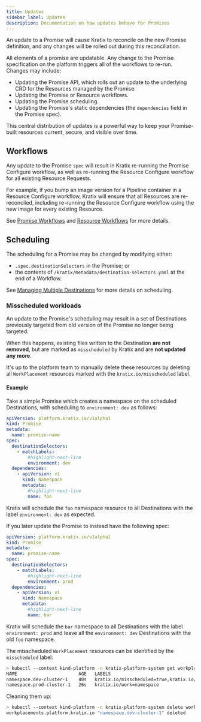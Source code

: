```yaml
---
title: Updates
sidebar_label: Updates
description: Documentation on how updates behave for Promises
---
```


An update to a Promise will cause Kratix to reconcile on the new Promise definition,
and any changes will be rolled out during this reconciliation.

All elements of a promise are updatable. Any change to the Promise specification on the platform triggers all of the workflows to re-run. Changes may include:
- Updating the Promise API, which rolls out an update to the underlying CRD for the
  Resources managed by the Promise.
- Updating the Promise or Resource workflows.
- Updating the Promise scheduling.
- Updating the Promise's static dependencies (the `dependencies` field in the Promise
  spec).

This central distribution of updates is a powerful way to keep your Promise-built resources current, secure, and visible over time.

## Workflows

Any update to the Promise `spec` will result in Kratix re-running the Promise Configure
workflow, as well as re-running the Resource Configure workflow for all existing Resource
Requests.

For example, if you bump an image version for a Pipeline container in a Resource Configure
workflow, Kratix will ensure that all Resources are re-reconciled, including re-running
the Resource Configure workflow using the new image for every existing Resource.

See [Promise Workflows](../promises/workflows#configure-workflows) and
[Resource Workflows](../resources/workflows#configure-workflows) for
more details.

## Scheduling

The scheduling for a Promise may be changed by modifying either:
- `.spec.destinationSelectors` in the Promise; or
- the contents of `/kratix/metadata/destination-selectors.yaml` at the end of a Workflow.

See [Managing Multiple Destinations](../destinations/multidestination-management) for more
details on scheduling.

### Misscheduled workloads

An update to the Promise's scheduling may result in a set of Destinations previously
targeted from old version of the Promise no longer being targeted.

When this happens, existing files written to the Destination **are not removed**, but are
marked as `misscheduled` by Kratix and are **not updated any more**.

It's up to the platform team to manually delete these resources by deleting all
`WorkPlacement` resources marked with the `kratix.io/misscheduled` label.

#### Example

Take a simple Promise which creates a namespace on the scheduled Destinations, with
scheduling to `environment: dev` as follows:

```yaml
apiVersion: platform.kratix.io/v1alpha1
kind: Promise
metadata:
  name: promise-name
spec:
  destinationSelectors:
    - matchLabels:
        #highlight-next-line
        environment: dev
  dependencies:
    - apiVersion: v1
      kind: Namespace
      metadata:
        #highlight-next-line
        name: foo
```

Kratix will schedule the `foo` namespace resource to all Destinations with the label
`environment: dev` as expected.

If you later update the Promise to instead have the following spec:

```yaml
apiVersion: platform.kratix.io/v1alpha1
kind: Promise
metadata:
  name: promise-name
spec:
  destinationSelectors:
    - matchLabels:
        #highlight-next-line
        environment: prod
  dependencies:
    - apiVersion: v1
      kind: Namespace
      metadata:
        #highlight-next-line
        name: bar
```

Kratix will schedule the `bar` namespace to all Destinations with the label
`environment: prod` and leave all the `environment: dev` Destinations with the old
`foo` namespace.

The misscheduled `WorkPlacement` resources can be identified by the `misscheduled` label:

```bash
> kubectl --context kind-platform -n kratix-platform-system get workplacements.platform.kratix.io --show-labels
NAME                       AGE   LABELS
namespace.dev-cluster-1    40s   kratix.io/misscheduled=true,kratix.io/work=namespace
namespace.prod-cluster-1   26s   kratix.io/work=namespace
```

Cleaning them up:

```bash
> kubectl --context kind-platform -n kratix-platform-system delete workplacements.platform.kratix.io --selector kratix.io/misscheduled=true
workplacements.platform.kratix.io "namespace.dev-cluster-1" deleted
```
